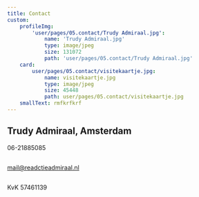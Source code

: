 ```yaml
---
title: Contact
custom:
    profileImg:
        'user/pages/05.contact/Trudy Admiraal.jpg':
            name: 'Trudy Admiraal.jpg'
            type: image/jpeg
            size: 131072
            path: 'user/pages/05.contact/Trudy Admiraal.jpg'
    card:
        user/pages/05.contact/visitekaartje.jpg:
            name: visitekaartje.jpg
            type: image/jpeg
            size: 45448
            path: user/pages/05.contact/visitekaartje.jpg
    smallText: rmfkrfkrf
---
```


##  Trudy Admiraal, Amsterdam
06-21885085
##
mail@readctieadmiraal.nl
##
KvK 57461139
